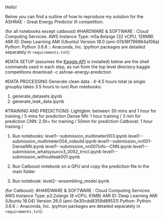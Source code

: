 Hello!

Below you can find a outline of how to reproduce my solution for the ASHRAE - Great Energy Predictor III competition.


(for all notebooks except catboost)
#HARDWARE & SOFTWARE :
Cloud Computing Services: AWS
Instance Type: m5a.8xlarge (32 vCPU, 128MB)
AMI ID: Deep Learning AMI (Ubuntu) Version 18.0 (ami-07b18f799864a106a)
Python: Python 3.6.8 :: Anaconda, Inc. (python packages are detailed separately in `requirements.txt`):

#DATA SETUP (assumes the [Kaggle API](https://github.com/Kaggle/kaggle-api) is installed)
below are the shell commands used in each step, as run from the top level directory
kaggle competitions download -c ashrae-energy-prediction

#DATA PROCESSING
Generate clean data : 4-4.5 hours total (a single groupby takes 3.5 hours to run)
Run notebooks:
1. generate_datasets.ipynb
2. generate_leak_data.ipynb

#TRAINING AND PREDICTIONS:
Lightgbm: between 30 mins and 1 hour for training / 5 mins for prediction
Dense NN: 1 hour training / 3 min for prediction
CNN: 2.5h+ for training / 50min for prediction
Catboost: 1 hour training / 

1. Run notebooks:
level1--submission_multimeter003.ipynb
level1--submission_multimeter004_nobuild.ipynb
level1--submission_nn001-DenseNN.ipynb
level1--submission_nn007lofo--CNN.ipynb
level1--submission_whatsyourcv3_0052_trncl.ipynb
level1--submission_withoutleak001.ipynb

2. Run Catboost notebook on a GPU and copy the prediction file in the main folder
3. Run notebook:
level2--ensembling_model.ipynb




(for Catboost):
#HARDWARE & SOFTWARE :
Cloud Computing Services: AWS
Instance Type: p3.2xlarge (8 vCPU, 61MB)
AMI ID: Deep Learning AMI (Ubuntu 16.04) Version 26.0 (ami-0e30cdd8359d89531) 
Python: Python 3.6.6 :: Anaconda, Inc. (python packages are detailed separately in `requirements.txt`):





